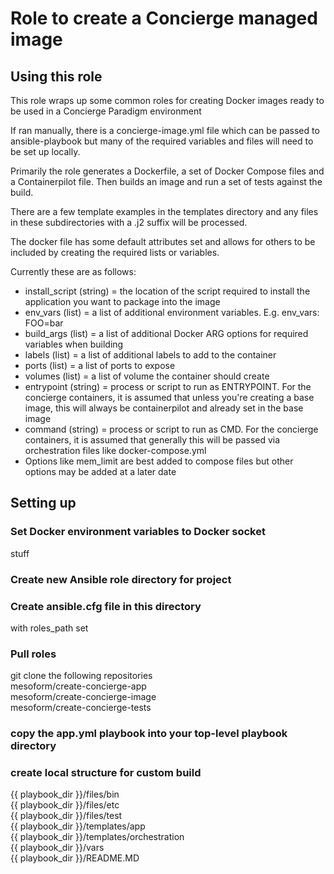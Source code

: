 # Role to create a Concierge managed image 



## Using this role

This role wraps up some common roles for creating Docker images ready to be used in a Concierge Paradigm environment

If ran manually, there is a concierge-image.yml file which can be passed to ansible-playbook but many of the required variables 
and files will need to be set up locally.

Primarily the role generates a Dockerfile, a set of Docker Compose files and a Containerpilot file. Then builds an image and run 
a set of tests against the build.

There are a few template examples in the templates directory and any files in these subdirectories with a .j2 suffix will be processed.

The docker file has some default attributes set and allows for others to be included by creating the required lists or variables.

Currently these are as follows:

* install_script (string) = the location of the script required to install the application you want to package into the image
* env_vars (list) = a list of additional environment variables. E.g. env_vars: FOO=bar
* build_args (list) = a list of additional Docker ARG options for required variables when building
* labels (list) = a list of additional labels to add to the container 
* ports (list) =  a list of ports to expose
* volumes (list) = a list of volume the container should create
* entrypoint (string) = process or script to run as ENTRYPOINT. For the concierge containers, it is assumed that unless you're creating a base image, this will always be containerpilot and already set in the base image
* command (string) = process or script to run as CMD. For the concierge containers, it is assumed that generally this will be passed via orchestration files like docker-compose.yml
* Options like mem_limit are best added to compose files but other options may be added at a later date

## Setting up
### Set Docker environment variables to Docker socket
stuff

### Create new Ansible role directory for project

### Create ansible.cfg file in this directory 
with roles_path set

### Pull roles
git clone the following repositories  
mesoform/create-concierge-app  
mesoform/create-concierge-image  
mesoform/create-concierge-tests  

### copy the app.yml playbook into your top-level playbook directory

### create local structure for custom build
{{ playbook_dir }}/files/bin  
{{ playbook_dir }}/files/etc  
{{ playbook_dir }}/files/test  
{{ playbook_dir }}/templates/app  
{{ playbook_dir }}/templates/orchestration  
{{ playbook_dir }}/vars  
{{ playbook_dir }}/README.MD  